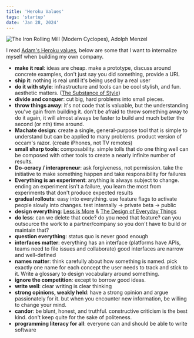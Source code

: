 ```yaml
---
title: 'Heroku Values'
tags: 'startup'
date: 'Jan 28, 2024'
---
```


![The Iron Rolling Mill (Modern Cyclopes), Adolph Menzel](/images/ironmill.jpg)

I read [Adam's Heroku values](https://gist.github.com/adamwiggins/5687294), below are some that I want to internalize myself when building my own company.

- **make it real**: ideas are cheap. make a prototype, discuss around concrete examples, don't just say you did something, provide a URL
- **ship it**: nothing is real until it's being used by a real user
- **do it with style**: infrastructure and tools can be cool stylish, and fun. aesthetic matters. ([The Substance of Style](http://books.google.com/books?id=MqdydvbWZgEC))
- **divide and conquer**: cut big, hard problems into small pieces.
- **throw things away**: it's not code that is valuable, but the understanding you've gain from building it. don't be afraid to throw something away to do it again, it will almost always be faster to build and much better the second (or nth) time around.
- **Machate design**: create a single, general-purpose tool that is simple to understand but can be applied to many problems. product version of occam's razor. (create iPhones, not TV remotes)
- **small sharp tools**: composability. simple tolls that do one thing well can be composed with other tools to create a nearly infinite number of results.
- **Do-ocracy / interapreneur**: ask forgiveness, not permission. take the initiative to make something happen and take responsibility for failures
- **Everything is an experiment**: anything is always subject to change. ending an experiment isn't a failure, you learn the most from experiments that don't produce expected results
- **gradual rollouts**: easy into everything. use feature flags to activate people slowly into changes. test internally -> private beta -> public
- **design everything**: [Less is More](https://books.google.com.my/books?id=TL1aywAACAAJ&redir_esc=y) & [The Design of Everyday Things](http://books.google.com/books?id=w8pM72p_dpoC)
- **do less**: can we delete that code? do you need that feature? can you outsource the work to a partner/company so you don't have to build or maintain that?
- **question everything**: status quo is never good enough
- **interfaces matter**: everything has an interface (platforms have APIs, teams need to file issues and collaborate) good interfaces are narrow and well-defined
- **names matter**: think carefully about how something is named. pick exactly one name for each concept the user needs to track and stick to it. Write a glossary to design vocabulary around something.
- **ignore the competition**: except to borrow good ideas.
- **write well**: clear writing is clear thinking
- **strong opinions, weakly held**: have a strong opinion and argue passionately for it. but when you encounter new information, be willing to change your mind.
- **candor**: be blunt, honest, and truthful. constructive criticism is the best kind. don't keep quite for the sake of politeness.
- **programming literacy for all**: everyone can and should be able to write software

